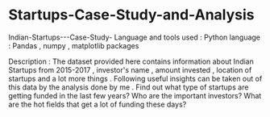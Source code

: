 # Startups-Case-Study-and-Analysis
Indian-Startups---Case-Study-
Language and tools used :
Python language : Pandas , numpy , matplotlib packages

Description :
The dataset provided here contains information about Indian Startups from 2015-2017 , investor's name , amount invested , location of startups and a lot more things . Following useful insights can be taken out of this data by the analysis done by me . Find out what type of startups are getting funded in the last few years? Who are the important investors? What are the hot fields that get a lot of funding these days?
